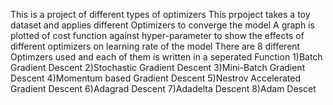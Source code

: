 This is a project of different types of optimizers
This prpoject takes a toy dataset and applies different Optimizers to converge the model
A graph is plotted of cost function against hyper-parameter to show the effects of different optimizers on learning rate of the model
There are 8 different Optimzers used and each of them is written in a seperated Function
1)Batch Gradient Descent
2)Stochastic Gradient Descent
3)Mini-Batch Gradient Descent
4)Momentum based Gradient Descent
5)Nestrov Accelerated Gradient Descent
6)Adagrad Descent
7)Adadelta Descent
8)Adam Descet   
